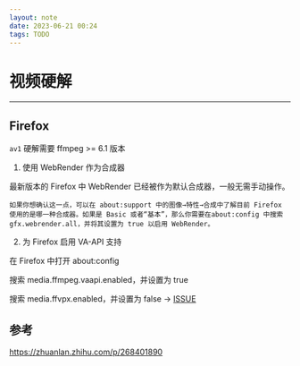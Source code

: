```yaml
---
layout: note
date: 2023-06-21 00:24
tags: TODO
---
```


# 视频硬解

---

## Firefox

`av1` 硬解需要 ffmpeg >= 6.1 版本

1. 使用 WebRender 作为合成器

最新版本的 Firefox 中 WebRender 已经被作为默认合成器，一般无需手动操作。

    如果你想确认这一点，可以在 about:support 中的图像→特性→合成中了解目前 Firefox 使用的是哪一种合成器。如果是 Basic 或者“基本”，那么你需要在about:config 中搜索 gfx.webrender.all，并将其设置为 true 以启用 WebRender。

2. 为 Firefox 启用 VA-API 支持

在 Firefox 中打开 about:config

搜索 media.ffmpeg.vaapi.enabled，并设置为 true

搜索 media.ffvpx.enabled，并设置为 false -> [ISSUE](https://github.com/elFarto/nvidia-vaapi-driver/issues/122)

## 参考

https://zhuanlan.zhihu.com/p/268401890
